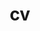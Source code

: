 ---
layout: cv
permalink: /cv/
title: cv
nav: true
nav_order: 4
cv_pdf: CV_Benjamin_Cohen-Stead.pdf
---